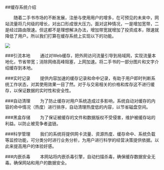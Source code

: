 ##缓存系统介绍

　　随着二手书市场的不断发展，注册与使用用户的增多，在可预见的未来中，网站流量将几何级的增长，对出口形成很大压力。面对这种情况，一是增加宽带，二是经过路由限速。但这都不是理想解决办法，增加带宽就增加了投资成本，限速就降低了用户。所以我们打算在缓存系统上实现以下的功能。

![](http://i.imgur.com/5nNSCeo.png)

###引流本地
　　通过对Web缓存，把外网访问流量引导到局域网，实现流量本地化，节省带宽；消除网络高峰阻塞，上网加速。将二手书的一部分图片和文字介绍缓存到本地。

###实时记录
　　提供内容加速的缓存记录和命中记录，有助于用户即时判断系统工作状态，对其使用效果一目了然。对于与交易相关的价格和库存这不进行缓存，以保证数据的实时性和安全性。
 
###自动清理
　　为了防止缓存对用户系统造成过多影响，系统自动对缓存的内容的命中情况（热度）进行排序，自动清理热度低的内容，以节省磁盘空间。
  
###黑盒存储
　　为了保证被缓存的文件和数据版权不受侵害，维护被缓存站的利益。以防止被竞争者盗链。
 
###科学管理
　　我们的系统将提供网卡流量、资源热度、缓存命中、系统负载等监控功能，可分类分时进行业务分析，为用户进行科学的经营决策提供依据。以此来提高用户的体验好感。
 
###内嵌杀毒
　　本网站将内嵌杀毒引擎，自动扫描杀毒，确保缓存数据安全无毒。确保网站和用户的数据安全。